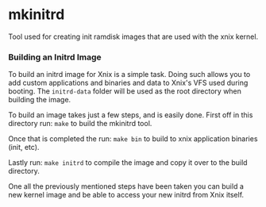# mkinitrd

Tool used for creating init ramdisk images that are used with the xnix kernel.

### Building an Initrd Image

To build an initrd image for Xnix is a simple task.  Doing such allows you to add custom
applications and binaries and data to Xnix's VFS used during booting.  The ```initrd-data``` folder
will be used as the root directory when building the image.

To build an image takes just a few steps, and is easily done.  First off in this directory run:
```make``` to build the mkinitrd tool.

Once that is completed the run:
```make bin``` to build to xnix application binaries (init, etc).

Lastly run:
```make initrd``` to compile the image and copy it over to the build directory.

One all the previously mentioned steps have been taken you can build a new kernel image and be
able to access your new initrd from Xnix itself.

